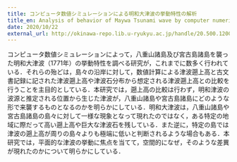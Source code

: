 ```yaml
---
title: コンピュータ数値シミュレーションによる明和大津波の挙動特性の解析
title_en: Analysis of behavior of Maywa Tsunami wave by computer numerical simulation
date: 2020/10/22
external_url: http://okinawa-repo.lib.u-ryukyu.ac.jp/handle/20.500.12001/24746
---
```

コンピュータ数値シミュレーションによって，八重山諸島及び宮古島諸島を襲った明和大津波（1771年）の挙動特性を調べる研究が，これまでに数多く行われている．それらの殆どは，島々の沿岸に対して，数値計算による津波遡上高と古文書記録に記された津波遡上高や津波石分布から想定される津波遡上高との比較を行うことを主目的としている．本研究では，遡上高の比較は行わず，明和津波の波源と推定される位置から生じた津波が，八重山諸島や宮古島諸島にどのような形で来襲するものとなるのかを明らかにしている．明和大津波は，八重山諸島や宮古島諸島の島々に対して一様な現象となって現れたのではなく，ある特定の地域に際だって高い遡上高や巨大な津波石を残している．また逆に，特定の島では津波の遡上高が周りの島々よりも極端に低いと判断されるような場合もある．本研究では，平面的な津波の挙動に焦点を当てて，空間的になぜ，そのような差異が現れたのかについて明らかにしている．